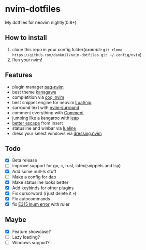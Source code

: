 # nvim-dotfiles
  My dotfiles for neovim nightly(0.8+)

## How to install
  1. clone this repo in your config folder(*example* `git clone https://github.com/danknil/nvim-dotfiles.git ~/.config/nvim`)
  2. Run your nvim!

## Features
- plugin manager [paq-nvim](https://github.com/savq/paq-nvim)
- best theme [kanagawa](https://github.com/rebelot/kanagawa.nvim)
- completition via [coq\_nvim](https://github.com/ms-jpq/coq_nvim)
- best snippet engine for neovim [LuaSnip](https://github.com/L3MON4D3/LuaSnip)
- surround text with [nvim-surround](https://github.com/kylechui/nvim-surround)
- comment everything with [Comment](https://github.com/numToStr/Comment.nvim)
- jumping like a kangaroo with [leap](https://github.com/ggandor/leap.nvim)
- [better escape](https://github.com/max397574/better-escape.nvim) from insert
- statusline and winbar via [lualine](https://github.com/nvim-lualine/lualine.nvim)
- dress your select windows via [dressing.nvim](https://github.com/stevearc/dressing.nvim)

## Todo
  - [x] Beta release
  - [ ] Improve support for go, c, rust, latex(snippets and lsp)
  - [x] Add some null-ls stuff
  - [ ] Make a config for dap
  - [x] Make statusline looks better
  - [x] Add keybinds for other plugins
  - [x] Fix cursorword (i just delete it :skull:)
  - [x] Fix autocommands
  - [x] fix [E315 lnum error](https://github.com/neovim/neovim/issues/19458) with ruler

## Maybe
  - [x] Feature showcase?
  - [ ] Lazy loading?
  - [ ] Windows support?
